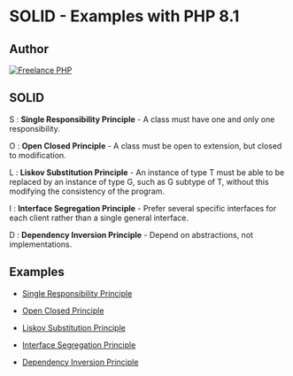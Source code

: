 # SOLID - Examples with PHP 8.1


## Author

[![Freelance PHP](https://raw.githubusercontent.com/s-damian/medias/main/s-damian-logo.webp)](https://github.com/s-damian)


## SOLID

S :
**Single Responsibility Principle** - A class must have one and only one responsibility.

O :
**Open Closed Principle** - A class must be open to extension, but closed to modification.

L :
**Liskov Substitution Principle** - An instance of type T must be able to be replaced by an instance of type G, such as G subtype of T, without this modifying the consistency of the program.

I :
**Interface Segregation Principle** - Prefer several specific interfaces for each client rather than a single general interface.

D :
**Dependency Inversion Principle** - Depend on abstractions, not implementations.


## Examples

* [Single Responsibility Principle](https://github.com/s-damian/solid-php/tree/master/src/1_single-responsibility-principle)

* [Open Closed Principle](https://github.com/s-damian/solid-php/tree/master/src/2_open-closed-principle)

* [Liskov Substitution Principle](https://github.com/s-damian/solid-php/tree/master/src/3_liskov-substitution-principle)

* [Interface Segregation Principle](https://github.com/s-damian/solid-php/tree/master/src/4_interface-segregation-principle)

* [Dependency Inversion Principle](https://github.com/s-damian/solid-php/tree/master/src/5_dependency-inversion-principle)
